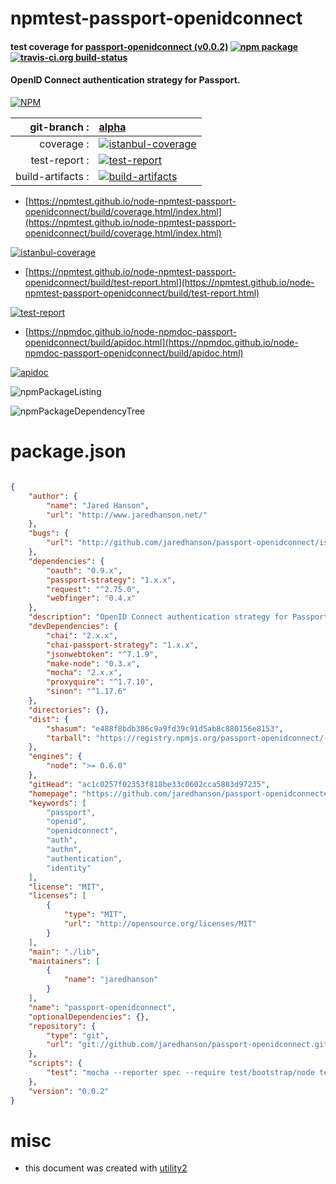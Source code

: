# npmtest-passport-openidconnect

#### test coverage for  [passport-openidconnect (v0.0.2)](https://github.com/jaredhanson/passport-openidconnect#readme)  [![npm package](https://img.shields.io/npm/v/npmtest-passport-openidconnect.svg?style=flat-square)](https://www.npmjs.org/package/npmtest-passport-openidconnect) [![travis-ci.org build-status](https://api.travis-ci.org/npmtest/node-npmtest-passport-openidconnect.svg)](https://travis-ci.org/npmtest/node-npmtest-passport-openidconnect)

#### OpenID Connect authentication strategy for Passport.

[![NPM](https://nodei.co/npm/passport-openidconnect.png?downloads=true&downloadRank=true&stars=true)](https://www.npmjs.com/package/passport-openidconnect)

| git-branch : | [alpha](https://github.com/npmtest/node-npmtest-passport-openidconnect/tree/alpha)|
|--:|:--|
| coverage : | [![istanbul-coverage](https://npmtest.github.io/node-npmtest-passport-openidconnect/build/coverage.badge.svg)](https://npmtest.github.io/node-npmtest-passport-openidconnect/build/coverage.html/index.html)|
| test-report : | [![test-report](https://npmtest.github.io/node-npmtest-passport-openidconnect/build/test-report.badge.svg)](https://npmtest.github.io/node-npmtest-passport-openidconnect/build/test-report.html)|
| build-artifacts : | [![build-artifacts](https://npmtest.github.io/node-npmtest-passport-openidconnect/glyphicons_144_folder_open.png)](https://github.com/npmtest/node-npmtest-passport-openidconnect/tree/gh-pages/build)|

- [https://npmtest.github.io/node-npmtest-passport-openidconnect/build/coverage.html/index.html](https://npmtest.github.io/node-npmtest-passport-openidconnect/build/coverage.html/index.html)

[![istanbul-coverage](https://npmtest.github.io/node-npmtest-passport-openidconnect/build/screenCapture.buildCi.browser.%252Ftmp%252Fbuild%252Fcoverage.lib.html.png)](https://npmtest.github.io/node-npmtest-passport-openidconnect/build/coverage.html/index.html)

- [https://npmtest.github.io/node-npmtest-passport-openidconnect/build/test-report.html](https://npmtest.github.io/node-npmtest-passport-openidconnect/build/test-report.html)

[![test-report](https://npmtest.github.io/node-npmtest-passport-openidconnect/build/screenCapture.buildCi.browser.%252Ftmp%252Fbuild%252Ftest-report.html.png)](https://npmtest.github.io/node-npmtest-passport-openidconnect/build/test-report.html)

- [https://npmdoc.github.io/node-npmdoc-passport-openidconnect/build/apidoc.html](https://npmdoc.github.io/node-npmdoc-passport-openidconnect/build/apidoc.html)

[![apidoc](https://npmdoc.github.io/node-npmdoc-passport-openidconnect/build/screenCapture.buildCi.browser.%252Ftmp%252Fbuild%252Fapidoc.html.png)](https://npmdoc.github.io/node-npmdoc-passport-openidconnect/build/apidoc.html)

![npmPackageListing](https://npmtest.github.io/node-npmtest-passport-openidconnect/build/screenCapture.npmPackageListing.svg)

![npmPackageDependencyTree](https://npmtest.github.io/node-npmtest-passport-openidconnect/build/screenCapture.npmPackageDependencyTree.svg)



# package.json

```json

{
    "author": {
        "name": "Jared Hanson",
        "url": "http://www.jaredhanson.net/"
    },
    "bugs": {
        "url": "http://github.com/jaredhanson/passport-openidconnect/issues"
    },
    "dependencies": {
        "oauth": "0.9.x",
        "passport-strategy": "1.x.x",
        "request": "^2.75.0",
        "webfinger": "0.4.x"
    },
    "description": "OpenID Connect authentication strategy for Passport.",
    "devDependencies": {
        "chai": "2.x.x",
        "chai-passport-strategy": "1.x.x",
        "jsonwebtoken": "^7.1.9",
        "make-node": "0.3.x",
        "mocha": "2.x.x",
        "proxyquire": "^1.7.10",
        "sinon": "^1.17.6"
    },
    "directories": {},
    "dist": {
        "shasum": "e488f8bdb386c9a9fd39c91d5ab8c880156e8153",
        "tarball": "https://registry.npmjs.org/passport-openidconnect/-/passport-openidconnect-0.0.2.tgz"
    },
    "engines": {
        "node": ">= 0.6.0"
    },
    "gitHead": "ac1c0257f02353f818be33c0602cca5883d97235",
    "homepage": "https://github.com/jaredhanson/passport-openidconnect#readme",
    "keywords": [
        "passport",
        "openid",
        "openidconnect",
        "auth",
        "authn",
        "authentication",
        "identity"
    ],
    "license": "MIT",
    "licenses": [
        {
            "type": "MIT",
            "url": "http://opensource.org/licenses/MIT"
        }
    ],
    "main": "./lib",
    "maintainers": [
        {
            "name": "jaredhanson"
        }
    ],
    "name": "passport-openidconnect",
    "optionalDependencies": {},
    "repository": {
        "type": "git",
        "url": "git://github.com/jaredhanson/passport-openidconnect.git"
    },
    "scripts": {
        "test": "mocha --reporter spec --require test/bootstrap/node test/*.test.js test/**/*.test.js"
    },
    "version": "0.0.2"
}
```



# misc
- this document was created with [utility2](https://github.com/kaizhu256/node-utility2)
